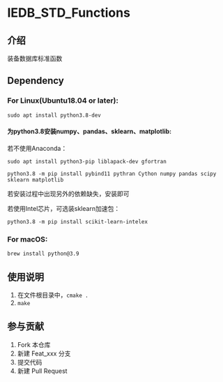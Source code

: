 # IEDB_STD_Functions

## 介绍
装备数据库标准函数

## Dependency
### For Linux(Ubuntu18.04 or later):
```sudo apt install python3.8-dev```

#### 为python3.8安装numpy、pandas、sklearn、matplotlib:
若不使用Anaconda：

```sudo apt install python3-pip liblapack-dev gfortran```

```python3.8 -m pip install pybind11 pythran Cython numpy pandas scipy sklearn matplotlib```

若安装过程中出现另外的依赖缺失，安装即可

若使用Intel芯片，可选装sklearn加速包：

```python3.8 -m pip install scikit-learn-intelex```

### For macOS:
```brew install python@3.9```
## 使用说明

1.  在文件根目录中，```cmake .```
2.  ```make```

## 参与贡献

1.  Fork 本仓库
2.  新建 Feat_xxx 分支
3.  提交代码
4.  新建 Pull Request
